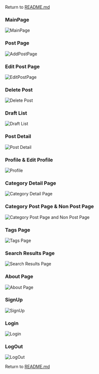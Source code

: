 Return to [README.md](/README.md)

### MainPage  
![MainPage](/docs/img/wireframes-mobile/index.png)  

### Post Page  
![AddPostPage](/docs/img/wireframes-mobile/add-post.png)  

### Edit Post Page  
![EditPostPage](/docs/img/wireframes-mobile/edit-post.png)  

### Delete Post
![Delete Post](/docs/img/wireframes-mobile/delete-post.png)  

### Draft List
![Draft List](/docs/img/wireframes-mobile/draft-list.png)  

### Post Detail
![Post Detail](/docs/img/wireframes-mobile/post-detail.png)

### Profile & Edit Profile
![Profile](/docs/img/wireframes-mobile/profile.png)  

### Category Detail Page
![Category Detail Page](/docs/img/wireframes-mobile/category-detail.png)  

### Category Post Page & Non Post Page
![Category Post Page and Non Post Page](/docs/img/wireframes-mobile/category.png)  

### Tags Page
![Tags Page](/docs/img/wireframes-mobile/tags-page.png)  

### Search Results Page
![Search Results Page](/docs/img/wireframes-mobile/search-results.png)  

### About Page
![About Page](/docs/img/wireframes-mobile/about.png)  

### SignUp 
![SignUp](/docs/img/wireframes-mobile/signup.png)  

### Login 
![Login](/docs/img/wireframes-mobile/login.png)  

### LogOut
![LogOut](/docs/img/wireframes-mobile/logout.png)  


Return to [README.md](/README.md)
